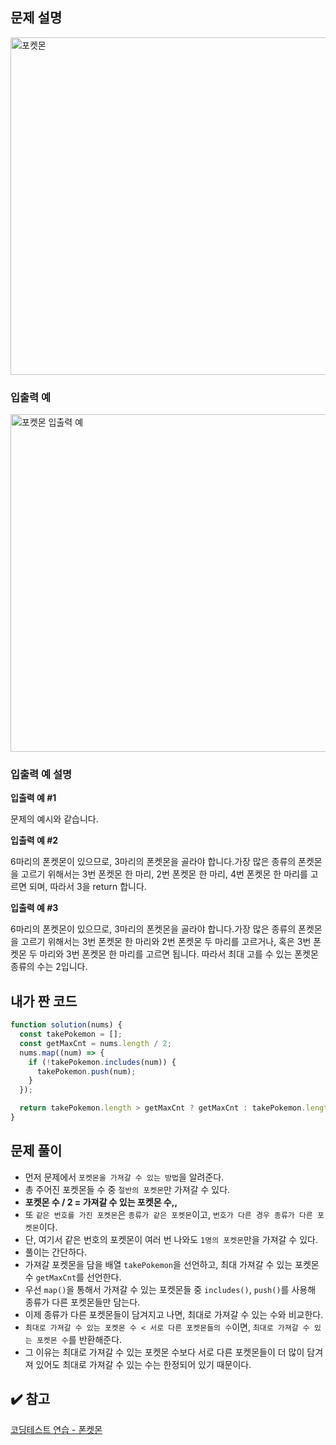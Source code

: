 ## 문제 설명

<img width="540" alt="포켓몬" src="https://user-images.githubusercontent.com/47416686/116509071-9ed6c680-a8fd-11eb-8d4f-b200a9e3d555.png">

### 입출력 예

<img width="540" alt="포켓몬 입출력 예" src="https://user-images.githubusercontent.com/47416686/116509101-ab5b1f00-a8fd-11eb-9a67-454ae662d519.png">

### 입출력 예 설명

**입출력 예 #1**

문제의 예시와 같습니다.

**입출력 예 #2**

6마리의 폰켓몬이 있으므로, 3마리의 폰켓몬을 골라야 합니다.가장 많은 종류의 폰켓몬을 고르기 위해서는 3번 폰켓몬 한 마리, 2번 폰켓몬 한 마리, 4번 폰켓몬 한 마리를 고르면 되며, 따라서 3을 return 합니다.

**입출력 예 #3**

6마리의 폰켓몬이 있으므로, 3마리의 폰켓몬을 골라야 합니다.가장 많은 종류의 폰켓몬을 고르기 위해서는 3번 폰켓몬 한 마리와 2번 폰켓몬 두 마리를 고르거나, 혹은 3번 폰켓몬 두 마리와 3번 폰켓몬 한 마리를 고르면 됩니다. 따라서 최대 고를 수 있는 폰켓몬 종류의 수는 2입니다.

## 내가 짠 코드

```jsx
function solution(nums) {
  const takePokemon = [];
  const getMaxCnt = nums.length / 2;
  nums.map((num) => {
    if (!takePokemon.includes(num)) {
      takePokemon.push(num);
    }
  });

  return takePokemon.length > getMaxCnt ? getMaxCnt : takePokemon.length;
}
```

## 문제 풀이

- 먼저 문제에서 `포켓몬을 가져갈 수 있는 방법`을 알려준다.
- 총 주어진 포켓몬들 수 중 `절반의 포켓몬`만 가져갈 수 있다.
- **포켓몬 수 / 2 = 가져갈 수 있는 포켓몬 수,,**
- 또 `같은 번호를 가진 포켓몬`은 `종류가 같은 포켓몬`이고, `번호가 다른 경우 종류가 다른 포켓몬`이다.
- 단, 여기서 같은 번호의 포켓몬이 여러 번 나와도 `1명의 포켓몬`만을 가져갈 수 있다.
- 풀이는 간단하다.
- 가져갈 포켓몬을 담을 배열 `takePokemon`을 선언하고, 최대 가져갈 수 있는 포켓몬 수 `getMaxCnt`를 선언한다.
- 우선 `map()`을 통해서 가져갈 수 있는 포켓몬들 중 `includes()`, `push()`를 사용해 종류가 다른 포켓몬들만 담는다.
- 이제 종류가 다른 포켓몬들이 담겨지고 나면, 최대로 가져갈 수 있는 수와 비교한다.
- `최대로 가져갈 수 있는 포켓몬 수 < 서로 다른 포켓몬들의 수`이면, `최대로 가져갈 수 있는 포켓몬 수`를 반환해준다.
- 그 이유는 최대로 가져갈 수 있는 포켓몬 수보다 서로 다른 포켓몬들이 더 많이 담겨져 있어도 최대로 가져갈 수 있는 수는 한정되어 있기 때문이다.

## ✔️ 참고

[코딩테스트 연습 - 폰켓몬](https://programmers.co.kr/learn/courses/30/lessons/1845)
